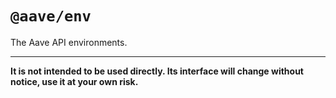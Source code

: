 # `@aave/env`

The Aave API environments.

---

**It is not intended to be used directly. Its interface will change without notice, use it at your own risk.**

